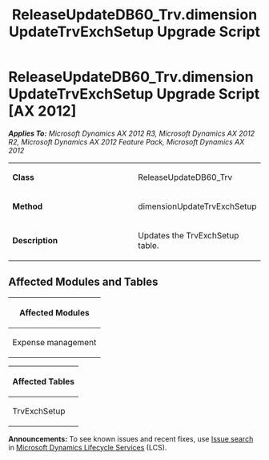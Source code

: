 ﻿---
title: ReleaseUpdateDB60_Trv.dimensionUpdateTrvExchSetup Upgrade Script
TOCTitle: ReleaseUpdateDB60_Trv.dimensionUpdateTrvExchSetup Upgrade Script
ms:assetid: d4cbe8fa-3573-ced9-b3bd-db46774cbb9e
ms:mtpsurl: https://msdn.microsoft.com/en-us/library/JJ687030(v=AX.60)
ms:contentKeyID: 49711478
ms.date: 05/18/2015
mtps_version: v=AX.60
---

# ReleaseUpdateDB60\_Trv.dimensionUpdateTrvExchSetup Upgrade Script [AX 2012]


_**Applies To:** Microsoft Dynamics AX 2012 R3, Microsoft Dynamics AX 2012 R2, Microsoft Dynamics AX 2012 Feature Pack, Microsoft Dynamics AX 2012_

<table>
<colgroup>
<col style="width: 50%" />
<col style="width: 50%" />
</colgroup>
<tbody>
<tr class="odd">
<td><p><strong>Class</strong></p></td>
<td><p>ReleaseUpdateDB60_Trv</p></td>
</tr>
<tr class="even">
<td><p><strong>Method</strong></p></td>
<td><p>dimensionUpdateTrvExchSetup</p></td>
</tr>
<tr class="odd">
<td><p><strong>Description</strong></p></td>
<td><p>Updates the TrvExchSetup table.</p></td>
</tr>
</tbody>
</table>


## Affected Modules and Tables

<table>
<colgroup>
<col style="width: 100%" />
</colgroup>
<thead>
<tr class="header">
<th><p>Affected Modules</p></th>
</tr>
</thead>
<tbody>
<tr class="odd">
<td><p>Expense management</p></td>
</tr>
</tbody>
</table>


<table>
<colgroup>
<col style="width: 100%" />
</colgroup>
<thead>
<tr class="header">
<th><p>Affected Tables</p></th>
</tr>
</thead>
<tbody>
<tr class="odd">
<td><p>TrvExchSetup</p></td>
</tr>
</tbody>
</table>

  
**Announcements:** To see known issues and recent fixes, use [Issue search](http://go.microsoft.com/fwlink/?linkid=389258) in [Microsoft Dynamics Lifecycle Services](http://go.microsoft.com/fwlink/?linkid=306505) (LCS).

